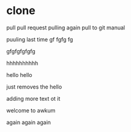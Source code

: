 # clone
pull
pull request
pulling again
pull to git manual


puuling last time
gf
fgfg
fg


gfgfgfgfgfg


hhhhhhhhhh


hello hello


just removes the hello



adding more text ot it



welcome to awkum


again again again
